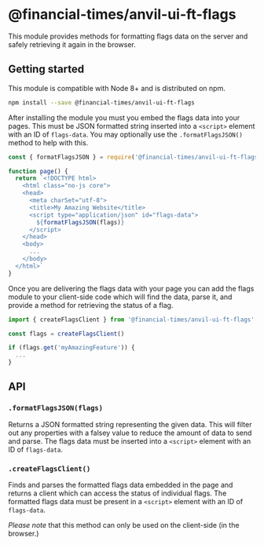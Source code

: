 # @financial-times/anvil-ui-ft-flags

This module provides methods for formatting flags data on the server and safely retrieving it again in the browser.


## Getting started

This module is compatible with Node 8+ and is distributed on npm.

```sh
npm install --save @financial-times/anvil-ui-ft-flags
```

After installing the module you must you embed the flags data into your pages. This must be JSON formatted string inserted into a `<script>` element with an ID of `flags-data`. You may optionally use the `.formatFlagsJSON()` method to help with this.

```js
const { formatFlagsJSON } = require('@financial-times/anvil-ui-ft-flags')

function page() {
  return `<!DOCTYPE html>
    <html class="no-js core">
    <head>
      <meta charSet="utf-8">
      <title>My Amazing Website</title>
      <script type="application/json" id="flags-data">
        ${formatFlagsJSON(flags)}
      </script>
    </head>
    <body>
      ...
    </body>
  </html>`
}
```

Once you are delivering the flags data with your page you can add the flags module to your client-side code which will find the data, parse it, and provide a method for retrieving the status of a flag.

```js
import { createFlagsClient } from '@financial-times/anvil-ui-ft-flags'

const flags = createFlagsClient()

if (flags.get('myAmazingFeature')) {
  ...
}
```


## API

### `.formatFlagsJSON(flags)`

Returns a JSON formatted string representing the given data. This will filter out any properties with a falsey value to reduce the amount of data to send and parse. The flags data must be inserted into a `<script>` element with an ID of `flags-data`.

### `.createFlagsClient()`

Finds and parses the formatted flags data embedded in the page and returns a client which can access the status of individual flags. The formatted flags data must be present in a `<script>` element with an ID of `flags-data`.

_Please note_ that this method can only be used on the client-side (in the browser.)

